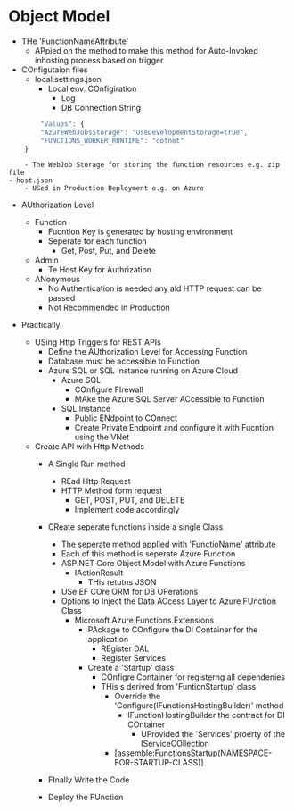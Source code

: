 # Object Model
- THe 'FunctionNameAttribute' 
	- APpied on the method to make this method for Auto-Invoked inhosting process based on trigger
- COnfigutaion files
	- local.settings.json	
		- Local env. COnfigiration
			- Log
			- DB Connection String
```` javascript
		"Values": {
        "AzureWebJobsStorage": "UseDevelopmentStorage=true",
        "FUNCTIONS_WORKER_RUNTIME": "dotnet"
    }
````
		- The WebJob Storage for storing the function resources e.g. zip file
	- host.json
		- USed in Production Deployment e.g. on Azure

- AUthorization Level
	- Function
		- Fucntion Key is generated by hosting environment
		- Seperate for each function
			- Get, Post, Put, and Delete
	- Admin
		- Te Host Key for Authrization
	- ANonymous
		- No Authentication is needed any ald HTTP request can be passed
		- Not Recommended in Production

- Practically
	-  USing Http Triggers for REST APIs
		- Define the AUthorization Level for Accessing Function
		- Database must be accessible to Function
		- Azure SQL or SQL Instance running on Azure Cloud
			- Azure SQL
				- COnfigure FIrewall
				- MAke the Azure SQL Server ACcessible to Function
			- SQL Instance
				- Public ENdpoint to COnnect
				- Create Private Endpoint and configure it with Fucntion using the VNet 
	- Create API with Http Methods
		- A Single Run method
			- REad Http Request
			- HTTP Method form request
				- GET, POST, PUT, and DELETE
				- Implement code accordingly
		- CReate seperate functions inside a single Class
			- The seperate method applied with 'FunctioName' attribute
			- Each of this method is seperate Azure Function
			- ASP.NET Core Object Model with Azure Functions
				- IActionResult
					- THis retutns JSON
			- USe EF COre ORM for DB OPerations
			- Options to Inject the Data ACcess Layer to Azure FUnction Class
				- Microsoft.Azure.Functions.Extensions
					- PAckage to COnfigure the DI Container for the application
						- REgister DAL
						- Register Services
					- Create a 'Startup' class
						- COnfigre Container for registerng all dependenies
						- THis s derived from 'FuntionStartup' class
							- Override the 'Configure(IFunctionsHostingBuilder)' method
								- IFunctionHostingBuilder the contract for DI COntainer
									- UProvided the 'Services' proerty of the IServiceCOllection	
							- [assemble:FunctionsStartup(NAMESPACE-FOR-STARTUP-CLASS)]				

		- FInally Write the Code
		- Deploy the FUnction
		

			

